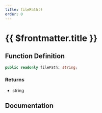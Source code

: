 ```yaml
---
title: filePath()
order: 0
---
```


# {{ $frontmatter.title }}

## Function Definition

```ts
public readonly filePath: string;
```

### Returns

* string

## Documentation

<!--@include: ./parts/filePath.md-->
